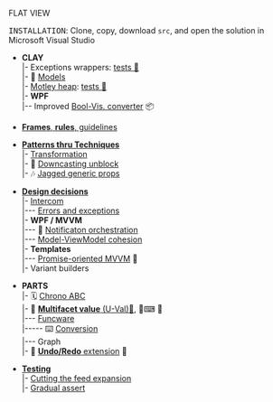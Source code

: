 
FLAT VIEW

<samp>INSTALLATION</samp>: Clone, copy, download `src`, and open the solution in Microsoft Visual Studio

+ **CLAY**\
|- Exceptions wrappers: [tests 🧪](src/TuttiFrutti/ExtensionsTests/Exceptions)\
|- 🌵 [Models](src/TuttiFrutti/AbcModels)\
|- [Motley heap](README+/decisions/README+/structs/motley_heap.md): [tests 🧪](src/TuttiFrutti/AbcStructTests/Heaps)\
|- **WPF**\
|-- Improved [Bool-Vis. converter](README+/snippets/wpf/bool2viz_improved.md) 📦

+ [**Frames**, **rules**, guidelines](README+/frames)

+ [**Patterns thru Techniques**](README+/techniques)\
|- [Transformation](README+/techniques/xform)\
|- 🎢 [Downcasting unblock](README+/techniques/README+/cs-unblock_downcast.md)\
|- 🎶 [Jagged generic props](README+/techniques/README+/cs-jagged_props.md)

+ [**Design decisions**](README+/decisions)\
|- [Intercom](README+/decisions/README+/intercom)\
|--- [Errors and exceptions](README+/decisions/README+/intercom/README+/errors)\
|- **WPF / MVVM**\
|--- 📢 [Notificaton orchestration](README+/decisions/README+/mvvm/mvvm-notification_orchestration.md)\
|--- [Model-ViewModel cohesion](README+/decisions/README+/mvvm/mvvm-vmodel_cohesion.md)\
|- **Templates**\
|--- [Promise-oriented MVVM](README+/decisions/README+/model_as_tasks.md) 🚧\
|- Variant builders

+ **PARTS**\
|- 🗓️ [Chrono ABC](README+/projects/AbcChrono)\
|- <a name="UVal"></a>💠 [**Multifacet value** (U-Val)📃](README+/projects/U-Val), 🧪⌨ 🔢\
|--- <a href="README+/projects/funcware">Funcware</a>\
|----- ⌨️ <a href="src/TuttiFrutti/FuncStore.Convers">Conversion</a>\
|--- Graph\
|- 🔄 [**Undo/Redo** extension](README+/projects/Rvrs) 🚧

+ [**Testing**](README+/tests/)\
|- [Cutting the feed expansion](README+/tests/README+/prog_tests-cut_feeds.md)\
|- [Gradual assert](README+/tests/README+/unit_test-gradual_assert.md)
